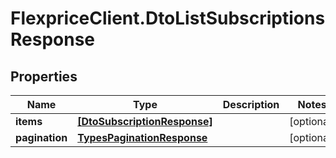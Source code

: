 # FlexpriceClient.DtoListSubscriptionsResponse

## Properties

Name | Type | Description | Notes
------------ | ------------- | ------------- | -------------
**items** | [**[DtoSubscriptionResponse]**](DtoSubscriptionResponse.md) |  | [optional] 
**pagination** | [**TypesPaginationResponse**](TypesPaginationResponse.md) |  | [optional] 


